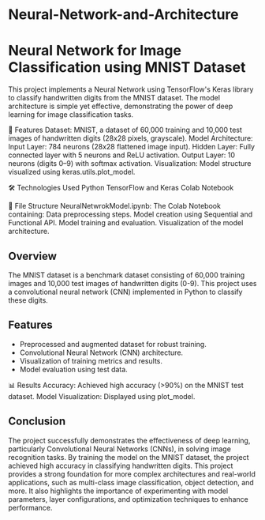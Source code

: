 # Neural-Network-and-Architecture
# Neural Network for Image Classification using MNIST Dataset

This project implements a Neural Network using TensorFlow's Keras library to classify handwritten digits from the MNIST dataset. The model architecture is simple yet effective, demonstrating the power of deep learning for image classification tasks.

🚀 Features
Dataset: MNIST, a dataset of 60,000 training and 10,000 test images of handwritten digits (28x28 pixels, grayscale).
Model Architecture:
Input Layer: 784 neurons (28x28 flattened image input).
Hidden Layer: Fully connected layer with 5 neurons and ReLU activation.
Output Layer: 10 neurons (digits 0–9) with softmax activation.
Visualization: Model structure visualized using keras.utils.plot_model.

🛠️ Technologies Used
Python
TensorFlow and Keras
Colab Notebook

📂 File Structure
NeuralNetwrokModel.ipynb: The Colab Notebook containing:
Data preprocessing steps.
Model creation using Sequential and Functional API.
Model training and evaluation.
Visualization of the model architecture.

## Overview
The MNIST dataset is a benchmark dataset consisting of 60,000 training images and 10,000 test images of handwritten digits (0-9). This project uses a convolutional neural network (CNN) implemented in Python to classify these digits.

## Features
- Preprocessed and augmented dataset for robust training.
- Convolutional Neural Network (CNN) architecture.
- Visualization of training metrics and results.
- Model evaluation using test data.

📊 Results
Accuracy: Achieved high accuracy (>90%) on the MNIST test dataset.
Model Visualization: Displayed using plot_model.

## Conclusion
The project successfully demonstrates the effectiveness of deep learning, particularly Convolutional Neural Networks (CNNs), in solving image recognition tasks. By training the model on the MNIST dataset, the project achieved high accuracy in classifying handwritten digits. This project provides a strong foundation for more complex architectures and real-world applications, such as multi-class image classification, object detection, and more. It also highlights the importance of experimenting with model parameters, layer configurations, and optimization techniques to enhance performance.
